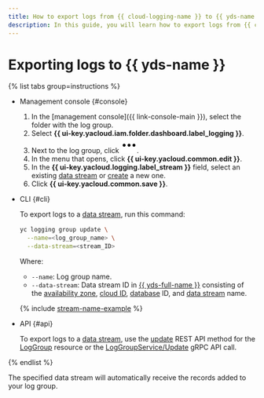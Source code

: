 ```yaml
---
title: How to export logs from {{ cloud-logging-name }} to {{ yds-name }}
description: In this guide, you will learn how to export logs from {{ cloud-logging-name }} to {{ yds-name }}.
---
```


# Exporting logs to {{ yds-name }}

{% list tabs group=instructions %}

- Management console {#console}

    1. In the [management console]({{ link-console-main }}), select the folder with the log group.
    1. Select **{{ ui-key.yacloud.iam.folder.dashboard.label_logging }}**.
    1. Next to the log group, click ![image](../../_assets/console-icons/ellipsis.svg).
    1. In the menu that opens, click **{{ ui-key.yacloud.common.edit }}**.
    1. In the **{{ ui-key.yacloud.logging.label_stream }}** field, select an existing [data stream](../../data-streams/concepts/glossary.md#stream-concepts) or [create](../../data-streams/operations/manage-streams.md#create-data-stream) a new one.
    1. Click **{{ ui-key.yacloud.common.save }}**.

- CLI {#cli}
  
    To export logs to a [data stream](../../data-streams/concepts/glossary.md#stream-concepts), run this command:

    ```bash
    yc logging group update \
      --name=<log_group_name> \
      --data-stream=<stream_ID>
    ```

    Where:
    * `--name`: Log group name.
    * `--data-stream`: Data stream ID in [{{ yds-full-name }}](../../data-streams/index.yaml) consisting of the [availability zone](../../overview/concepts/geo-scope.md), [cloud ID](../../resource-manager/operations/cloud/get-id.md), [database](../../ydb/concepts/resources.md#database) ID, and [data stream](../../data-streams/concepts/glossary.md#stream-concepts) name.

    {% include [stream-name-example](../../_includes/data-streams/stream-name-example.md) %}

- API {#api}

    To export logs to a [data stream](../../data-streams/concepts/glossary.md#stream-concepts), use the [update](../api-ref/LogGroup/update.md) REST API method for the [LogGroup](../api-ref/LogGroup/index.md) resource or the [LogGroupService/Update](../api-ref/grpc/LogGroup/update.md) gRPC API call.

{% endlist %}

The specified data stream will automatically receive the records added to your log group.